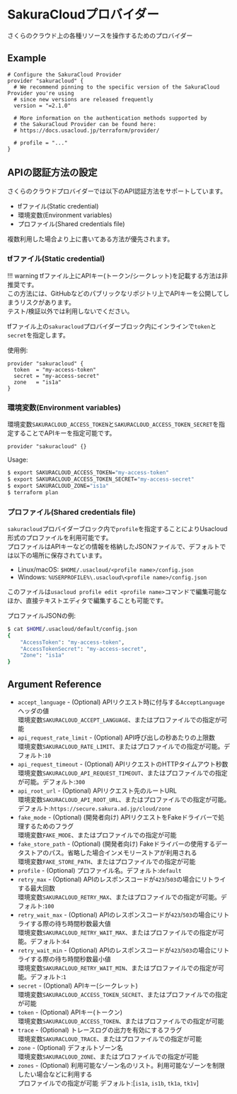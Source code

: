 # SakuraCloudプロバイダー

さくらのクラウド上の各種リソースを操作するためのプロバイダー

## Example

```hcl
# Configure the SakuraCloud Provider
provider "sakuracloud" {
  # We recommend pinning to the specific version of the SakuraCloud Provider you're using
  # since new versions are released frequently
  version = "=2.1.0"

  # More information on the authentication methods supported by
  # the SakuraCloud Provider can be found here:
  # https://docs.usacloud.jp/terraform/provider/

  # profile = "..."
}
```

## APIの認証方法の設定

さくらのクラウドプロバイダーでは以下のAPI認証方法をサポートしています。

- tfファイル(Static credential)
- 環境変数(Environment variables)
- プロファイル(Shared credentials file)

複数利用した場合より上に書いてある方法が優先されます。

### tfファイル(Static credential)

!!! warning
    tfファイル上にAPIキー(トークン/シークレット)を記載する方法は非推奨です。  
    この方法には、GitHubなどのパブリックなリポジトリ上でAPIキーを公開してしまうリスクがあります。  
    テスト/検証以外では利用しないでください。

tfファイル上の`sakuracloud`プロバイダーブロック内にインラインで`token`と`secret`を指定します。

使用例:

```hcl
provider "sakuracloud" {
  token  = "my-access-token"
  secret = "my-access-secret"
  zone   = "is1a"
}
```

### 環境変数(Environment variables)

環境変数`SAKURACLOUD_ACCESS_TOKEN`と`SAKURACLOUD_ACCESS_TOKEN_SECRET`を指定することでAPIキーを指定可能です。

```hcl
provider "sakuracloud" {}
```

Usage:

```sh
$ export SAKURACLOUD_ACCESS_TOKEN="my-access-token"
$ export SAKURACLOUD_ACCESS_TOKEN_SECRET="my-access-secret"
$ export SAKURACLOUD_ZONE="is1a"
$ terraform plan
```

### プロファイル(Shared credentials file)

`sakuracloud`プロバイダーブロック内で`profile`を指定することによりUsacloud形式のプロファイルを利用可能です。  
プロファイルはAPIキーなどの情報を格納したJSONファイルで、デフォルトでは以下の場所に保存されています。  

- Linux/macOS: `$HOME/.usacloud/<profile name>/config.json`
- Windows: `%USERPROFILE%\.usacloud\<profile name>/config.json`

このファイルは`usacloud profile edit <profile name>`コマンドで編集可能なほか、直接テキストエディタで編集することも可能です。  

プロファイルJSONの例:

```bash
$ cat $HOME/.usacloud/default/config.json
{
	"AccessToken": "my-access-token",
	"AccessTokenSecret": "my-access-secret",
	"Zone": "is1a"
}
```

## Argument Reference

* `accept_language` - (Optional) APIリクエスト時に付与する`AcceptLanguage`ヘッダの値   
環境変数`SAKURACLOUD_ACCEPT_LANGUAGE`、またはプロファイルでの指定が可能
* `api_request_rate_limit` - (Optional) API呼び出しの秒あたりの上限数  
 環境変数`SAKURACLOUD_RATE_LIMIT`、またはプロファイルでの指定が可能。デフォルト:`10`
* `api_request_timeout` - (Optional) APIリクエストのHTTPタイムアウト秒数  
環境変数`SAKURACLOUD_API_REQUEST_TIMEOUT`、またはプロファイルでの指定が可能。デフォルト:`300`
* `api_root_url` - (Optional) APIリクエスト先のルートURL  
環境変数`SAKURACLOUD_API_ROOT_URL`、またはプロファイルでの指定が可能。デフォルト:`https://secure.sakura.ad.jp/cloud/zone`
* `fake_mode` - (Optional) (開発者向け) APIリクエストをFakeドライバーで処理するためのフラグ  
環境変数`FAKE_MODE`、またはプロファイルでの指定が可能 
* `fake_store_path` - (Optional) (開発者向け) Fakeドライバーの使用するデータストアのパス。省略した場合インメモリーストアが利用される  
環境変数`FAKE_STORE_PATH`、またはプロファイルでの指定が可能 
* `profile` - (Optional) プロファイル名。デフォルト:`default`
* `retry_max` - (Optional) APIのレスポンスコードが`423`/`503`の場合にリトライする最大回数   
環境変数`SAKURACLOUD_RETRY_MAX`、またはプロファイルでの指定が可能。デフォルト:`100`
* `retry_wait_max` - (Optional) APIのレスポンスコードが`423`/`503`の場合にリトライする際の待ち時間秒数最大値   
環境変数`SAKURACLOUD_RETRY_WAIT_MAX`、またはプロファイルでの指定が可能。デフォルト:`64`
* `retry_wait_min` - (Optional) APIのレスポンスコードが`423`/`503`の場合にリトライする際の待ち時間秒数最小値   
環境変数`SAKURACLOUD_RETRY_WAIT_MIN`、またはプロファイルでの指定が可能。デフォルト:`1`
* `secret` - (Optional) APIキー(シークレット)   
環境変数`SAKURACLOUD_ACCESS_TOKEN_SECRET`、またはプロファイルでの指定が可能 
* `token` - (Optional) APIキー(トークン)   
環境変数`SAKURACLOUD_ACCESS_TOKEN`、またはプロファイルでの指定が可能
* `trace` - (Optional) トレースログの出力を有効にするフラグ   
環境変数`SAKURACLOUD_TRACE`、またはプロファイルでの指定が可能
* `zone` - (Optional) デフォルトゾーン名   
環境変数`SAKURACLOUD_ZONE`、またはプロファイルでの指定が可能 
* `zones` - (Optional) 利用可能なゾーン名のリスト。利用可能なゾーンを制限したい場合などに利用する   
プロファイルでの指定が可能  デフォルト:[`is1a`, `is1b`, `tk1a`, `tk1v`]

